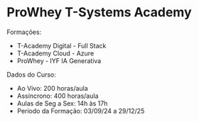 # ProWhey T-Systems Academy
Formações: 
- T-Academy Digital - Full Stack
- T-Academy Cloud - Azure
- ProWhey - IYF IA Generativa

Dados do Curso:
- Ao Vivo: 200 horas/aula
- Assíncrono: 400 horas/aula
- Aulas de Seg a Sex: 14h às 17h 
- Período da Formação: 03/09/24 a 29/12/25
